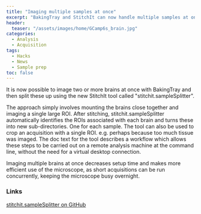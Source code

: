 ```yaml
---
title: "Imaging multiple samples at once"
excerpt: "BakingTray and StitchIt can now handle multiple samples at once"
header:
  teaser: "/assets/images/home/GCamp6s_brain.jpg"
categories:
  - Analysis
  - Acquisition
tags: 
  - Hacks
  - News
  - Sample prep
toc: false
---
```

 
It is now possible to image two or more brains at once with BakingTray and then split these up using the new StitchIt tool called "stitchit.sampleSplitter". 

The approach simply involves mounting the brains close together and imaging a single large ROI. 
After stitching, stitchit.sampleSplitter automatically identifies the ROIs associated with each brain and turns these into new sub-directories. 
One for each sample. 
The tool can also be used to crop an acquisition with a single ROI. e.g. perhaps because too much tissue was imaged. 
The doc text for the tool describes a workflow which allows these steps to be carried out on a remote analysis machine at the command line, without the need for a virtual desktop connection. 

Imaging multiple brains at once decreases setup time and makes more efficient use of the microscope, as short acquisitions can be run concurrently, keeping the microscope busy overnight.

### Links
[stitchit.sampleSplitter on GitHub](https://github.com/SainsburyWellcomeCentre/StitchIt/tree/master/code/%2Bstitchit/%40sampleSplitter)